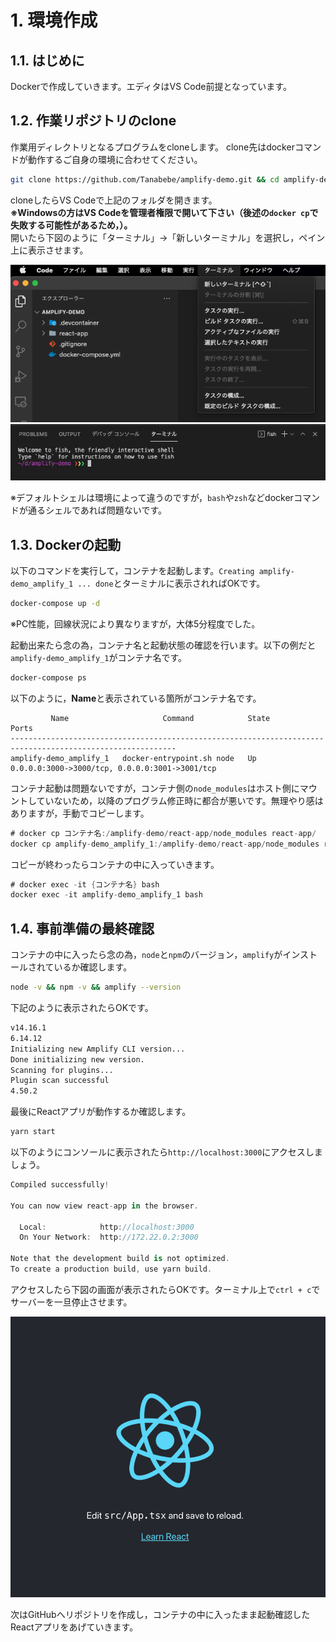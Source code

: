 # 1. 環境作成

## 1.1. はじめに

Dockerで作成していきます。エディタはVS Code前提となっています。

## 1.2. 作業リポジトリのclone

作業用ディレクトリとなるプログラムをcloneします。
clone先はdockerコマンドが動作するご自身の環境に合わせてください。

```sh
git clone https://github.com/Tanabebe/amplify-demo.git && cd amplify-demo
```

cloneしたらVS Codeで上記のフォルダを開きます。<br>**※Windowsの方はVS Codeを管理者権限で開いて下さい（後述の`docker cp`で失敗する可能性があるため，）。**<br>開いたら下図のように「ターミナル」→「新しいターミナル」を選択し，ペイン上に表示させます。

![](./img/2021-05-12-10-44-52.png)
![](./img/2021-05-12-10-47-59.png)

※デフォルトシェルは環境によって違うのですが，`bash`や`zsh`などdockerコマンドが通るシェルであれば問題ないです。

## 1.3. Dockerの起動

以下のコマンドを実行して，コンテナを起動します。`Creating amplify-demo_amplify_1 ... done`とターミナルに表示されればOKです。

```sh
docker-compose up -d
```

※PC性能，回線状況により異なりますが，大体5分程度でした。

起動出来たら念の為，コンテナ名と起動状態の確認を行います。以下の例だと`amplify-demo_amplify_1`がコンテナ名です。

```sh
docker-compose ps
```

以下のように，**Name**と表示されている箇所がコンテナ名です。

```
         Name                     Command            State                       Ports                     
-----------------------------------------------------------------------------------------------------------
amplify-demo_amplify_1   docker-entrypoint.sh node   Up      0.0.0.0:3000->3000/tcp, 0.0.0.0:3001->3001/tcp
```

コンテナ起動は問題ないですが，コンテナ側の`node_modules`はホスト側にマウントしていないため，以降のプログラム修正時に都合が悪いです。無理やり感はありますが，手動でコピーします。

```csharp
# docker cp コンテナ名:/amplify-demo/react-app/node_modules react-app/
docker cp amplify-demo_amplify_1:/amplify-demo/react-app/node_modules react-app/
```

コピーが終わったらコンテナの中に入っていきます。

```csharp
# docker exec -it {コンテナ名} bash 
docker exec -it amplify-demo_amplify_1 bash
```

## 1.4. 事前準備の最終確認

コンテナの中に入ったら念の為，`node`と`npm`のバージョン，`amplify`がインストールされているか確認します。

```sh
node -v && npm -v && amplify --version
```

下記のように表示されたらOKです。

```sh
v14.16.1
6.14.12
Initializing new Amplify CLI version...
Done initializing new version.
Scanning for plugins...
Plugin scan successful
4.50.2
```

最後にReactアプリが動作するか確認します。

```sh
yarn start
```

以下のようにコンソールに表示されたら`http://localhost:3000`にアクセスしましょう。

```csharp
Compiled successfully!

You can now view react-app in the browser.

  Local:            http://localhost:3000
  On Your Network:  http://172.22.0.2:3000

Note that the development build is not optimized.
To create a production build, use yarn build.
```

アクセスしたら下図の画面が表示されたらOKです。ターミナル上で`ctrl + c`でサーバーを一旦停止させます。

![](./img/2021-05-05-23-42-02.png)


次はGitHubへリポジトリを作成し，コンテナの中に入ったまま起動確認したReactアプリをあげていきます。